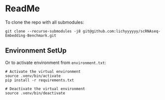 # ReadMe

To clone the repo with all submodules:

```
git clone --recurse-submodules -j8 git@github.com:lichyyyyyy/scRNAseq-Embedding-Benchmark.git
```

## Environment SetUp

Or to activate environment from `environment.txt`:

```
# Activate the virtual environment
source .venv/bin/activate
pip install -r requirements.txt

# Deactivate the virtual environment
source .venv/bin/deactivate
```
